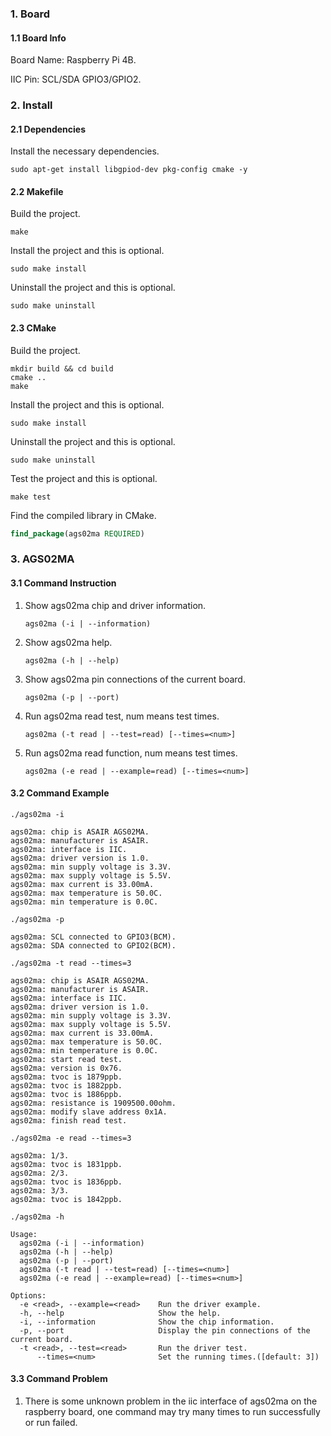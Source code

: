 ### 1. Board

#### 1.1 Board Info

Board Name: Raspberry Pi 4B.

IIC Pin: SCL/SDA GPIO3/GPIO2.

### 2. Install

#### 2.1 Dependencies

Install the necessary dependencies.

```shell
sudo apt-get install libgpiod-dev pkg-config cmake -y
```

#### 2.2 Makefile

Build the project.

```shell
make
```

Install the project and this is optional.

```shell
sudo make install
```

Uninstall the project and this is optional.

```shell
sudo make uninstall
```

#### 2.3 CMake

Build the project.

```shell
mkdir build && cd build 
cmake .. 
make
```

Install the project and this is optional.

```shell
sudo make install
```

Uninstall the project and this is optional.

```shell
sudo make uninstall
```

Test the project and this is optional.

```shell
make test
```

Find the compiled library in CMake. 

```cmake
find_package(ags02ma REQUIRED)
```

### 3. AGS02MA

#### 3.1 Command Instruction

1. Show ags02ma chip and driver information.

   ```shell
   ags02ma (-i | --information)
   ```

2. Show ags02ma help.

   ```shell
   ags02ma (-h | --help)
   ```

3. Show ags02ma pin connections of the current board.

   ```shell
   ags02ma (-p | --port)
   ```

4. Run ags02ma read test, num means test times. 

   ```shell
   ags02ma (-t read | --test=read) [--times=<num>]
   ```

5. Run ags02ma read function, num means test times.

   ```shell
   ags02ma (-e read | --example=read) [--times=<num>]
   ```

#### 3.2 Command Example

```shell
./ags02ma -i

ags02ma: chip is ASAIR AGS02MA.
ags02ma: manufacturer is ASAIR.
ags02ma: interface is IIC.
ags02ma: driver version is 1.0.
ags02ma: min supply voltage is 3.3V.
ags02ma: max supply voltage is 5.5V.
ags02ma: max current is 33.00mA.
ags02ma: max temperature is 50.0C.
ags02ma: min temperature is 0.0C.
```

```shell
./ags02ma -p

ags02ma: SCL connected to GPIO3(BCM).
ags02ma: SDA connected to GPIO2(BCM).
```

```shell
./ags02ma -t read --times=3

ags02ma: chip is ASAIR AGS02MA.
ags02ma: manufacturer is ASAIR.
ags02ma: interface is IIC.
ags02ma: driver version is 1.0.
ags02ma: min supply voltage is 3.3V.
ags02ma: max supply voltage is 5.5V.
ags02ma: max current is 33.00mA.
ags02ma: max temperature is 50.0C.
ags02ma: min temperature is 0.0C.
ags02ma: start read test.
ags02ma: version is 0x76.
ags02ma: tvoc is 1879ppb.
ags02ma: tvoc is 1882ppb.
ags02ma: tvoc is 1886ppb.
ags02ma: resistance is 1909500.00ohm.
ags02ma: modify slave address 0x1A.
ags02ma: finish read test.
```

```shell
./ags02ma -e read --times=3

ags02ma: 1/3.
ags02ma: tvoc is 1831ppb.
ags02ma: 2/3.
ags02ma: tvoc is 1836ppb.
ags02ma: 3/3.
ags02ma: tvoc is 1842ppb.
```

```shell
./ags02ma -h

Usage:
  ags02ma (-i | --information)
  ags02ma (-h | --help)
  ags02ma (-p | --port)
  ags02ma (-t read | --test=read) [--times=<num>]
  ags02ma (-e read | --example=read) [--times=<num>]

Options:
  -e <read>, --example=<read>    Run the driver example.
  -h, --help                     Show the help.
  -i, --information              Show the chip information.
  -p, --port                     Display the pin connections of the current board.
  -t <read>, --test=<read>       Run the driver test.
      --times=<num>              Set the running times.([default: 3])
```

#### 3.3 Command Problem

1. There is some unknown problem in the iic interface of ags02ma on the raspberry board, one command may try many times to run successfully or run failed.

